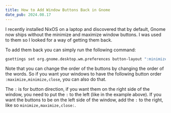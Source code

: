```yaml
---
title: How to Add Window Buttons Back in Gnome
date_pub: 2024.08.17
---
```


I recently installed NixOS on a laptop and discovered that by default, Gnome now ships without the minimize and maximize window buttons. I was used to them so I looked for a way of getting them back.

To add them back you can simply run the following command:

```sh
gsettings set org.gnome.desktop.wm.preferences button-layout ":minimize,maximize,close"
```

Note that you can change the order of the buttons by changing the order of the words. So if you want your windows to have the following button order `:maximize,minimize,close`, you can also do that.

The `:` is for button direction, if you want them on the right side of the window, you need to put the `:` to the left (like in the example above). If you want the buttons to be on the left side of the window, add the `:` to the right, like so `minimize,maximize,close:`.
